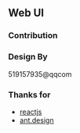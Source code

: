 ## Web UI



### Contribution

### Design By

519157935@qqcom

### Thanks for

- [reactjs](https://reactjs.org/)
- [ant.design](https://ant.design)

